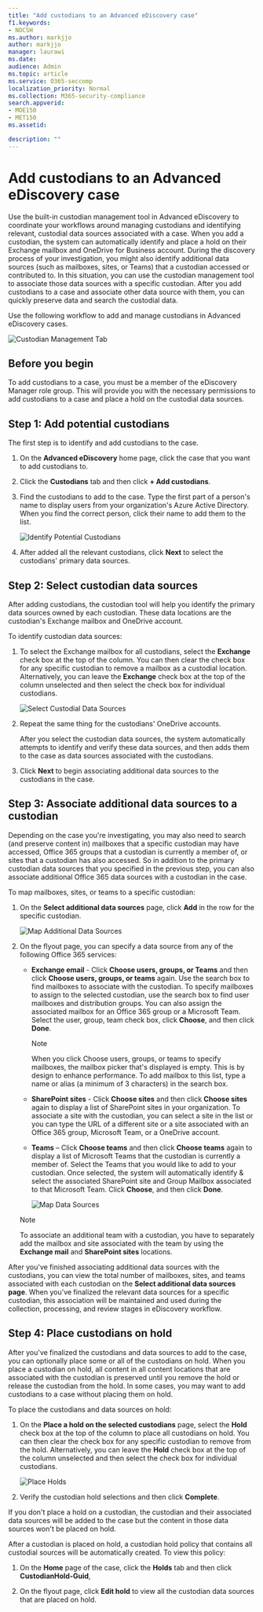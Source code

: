 ```yaml
---
title: "Add custodians to an Advanced eDiscovery case"
f1.keywords:
- NOCSH
ms.author: markjjo
author: markjjo
manager: laurawi
ms.date: 
audience: Admin
ms.topic: article
ms.service: O365-seccomp
localization_priority: Normal
ms.collection: M365-security-compliance 
search.appverid: 
- MOE150
- MET150
ms.assetid: 

description: ""
---
```


# Add custodians to an Advanced eDiscovery case

Use the built-in custodian management tool in Advanced eDiscovery to coordinate your workflows around managing custodians and identifying relevant, custodial data sources associated with a case. When you add a custodian, the system can automatically identify and place a hold on their Exchange mailbox and OneDrive for Business account. During the discovery process of your investigation, you might also identify additional data sources (such as mailboxes, sites, or Teams) that a custodian accessed or contributed to. In this situation, you can use the custodian management tool to associate those data sources with a specific custodian. After you add custodians to a case and associate other data source with them, you can quickly preserve data and search the custodial data.

Use the following workflow to add and manage custodians in Advanced eDiscovery cases. 

![Custodian Management Tab](../media/CustodianMgtPage.png)

## Before you begin

To add custodians to a case, you must be a member of the eDiscovery Manager role group. This will provide you with the necessary permissions to add custodians to a case and place a hold on the custodial data sources.


## Step 1: Add potential custodians

The first step is to identify and add custodians to the case.

1. On the **Advanced eDiscovery** home page, click the case that you want to add custodians to. 
 
2. Click the **Custodians** tab and then click **+ Add custodians**.

3. Find the custodians to add  to the case. Type the first part of a person's name to display users from your organization's Azure Active Directory. When you find the correct person, click their name to add them to the list.

   ![Identify Potential Custodians](../media/AddCustodianStep1.png)
 
4. After added all the relevant custodians, click **Next** to select the custodians' primary data sources.
  
## Step 2: Select custodian data sources

After adding custodians, the custodian tool will help you identify the primary data sources owned by each custodian. These data locations are the custodian's Exchange mailbox and OneDrive account. 

To identify custodian data sources: 

1. To select the Exchange mailbox for all custodians, select the **Exchange** check box at the top of the column. You can then clear the check box for any specific custodian to remove a mailbox as a custodial location. Alternatively, you can leave the **Exchange** check box at the top of the column unselected and then select the check box for individual custodians. 
 
   ![Select Custodial Data Sources](../media/AddCustodianStep2.png)
 
2. Repeat the same thing for the custodians' OneDrive accounts. 

    After you select the custodian data sources, the system automatically attempts to identify and verify these data sources, and then adds them to the case as data sources associated with the custodians.
 
4. Click **Next** to begin associating additional data sources to the custodians in the case.

## Step 3: Associate additional data sources to a custodian

Depending on the case you're investigating, you may also need to search (and preserve content in) mailboxes that a specific custodian may have accessed, Office 365 groups that a custodian is currently a member of, or sites that a custodian has also accessed. So in addition to the primary custodian data sources that you specified in the previous step, you can also associate additional Office 365 data sources with a custodian in the case. 

To map mailboxes, sites, or teams to a specific custodian:

1. On the **Select additional data sources** page, click **Add** in the row for the specific custodian. 
  
   ![Map Additional Data Sources](../media/AddCustodianStep3.PNG)

2. On the flyout page, you can specify a data source from any of the following Office 365 services:
  
   -  **Exchange email** - Click **Choose users, groups, or Teams** and then click **Choose users, groups, or teams** again. Use the search box to find mailboxes to associate with the custodian. To specify mailboxes to assign to the selected custodian, use the search box to find user mailboxes and distribution groups. You can also assign the associated mailbox for an Office 365 group or a Microsoft Team. Select the user, group, team check box, click **Choose**, and then click **Done**.

        > [!NOTE]
        > When you click Choose users, groups, or teams to specify mailboxes, the mailbox picker that's displayed is empty. This is by design to enhance performance. To add mailbox to this list, type a name or alias (a minimum of 3 characters) in the search box.
     
     - **SharePoint sites** - Click **Choose sites** and then click **Choose sites** again to display a list of SharePoint sites in your organization. To associate a site with the custodian, you can select a site in the list or you can type the URL of a different site or a site associated with an Office 365 group, Microsoft Team, or a OneDrive account.
     
     - **Teams** – Click **Choose teams** and then click **Choose teams** again to display a list of Microsoft Teams that the custodian is currently a member of. Select the Teams that you would like to add to your custodian. Once selected, the system will automatically identify & select the associated SharePoint site and Group Mailbox associated to that Microsoft Team. Click **Choose**, and then click **Done**.

       ![Map Data Sources](../media/AddCustodianStep4.PNG)
        
      > [!NOTE]
      > To associate an additional team with a custodian, you have to separately add the mailbox and site associated with the team by using the **Exchange mail** and **SharePoint sites** locations.

After you've finished associating additional data sources with the custodians, you can view the total number of mailboxes, sites, and teams associated with each custodian on the **Select additional data sources page**. When you've finalized the relevant data sources for a specific custodian, this association will be maintained and used during the collection, processing, and review stages in eDiscovery workflow.

## Step 4: Place custodians on hold

After you've finalized the custodians and data sources to add to the case, you can optionally place some or all of the custodians on hold. When you place a custodian on hold, all content in all content locations that are associated with the custodian is preserved until you remove the hold or release the custodian from the hold. In some cases, you may want to add custodians to a case without placing them on hold.

To place the custodians and data sources on hold:

1. On the **Place a hold on the selected custodians** page, select the **Hold** check box at the top of the column to place all custodians on hold. You can then clear the check box for any specific custodian to remove from the hold. Alternatively, you can leave the **Hold** check box at the top of the column unselected and then select the check box for individual custodians. 
 
   ![Place Holds](../media/AddCustodianStep5.PNG)

2. Verify the custodian hold selections and then click **Complete**.

If you don't place a hold on a custodian, the custodian and their associated data sources will be added to the case but the content in those data sources won't be placed on hold.

After a custodian is placed on hold, a custodian hold policy that contains all custodial sources will be automatically created. To view this policy:

1. On the **Home** page of the case, click the **Holds** tab and then click **CustodianHold-Guid**,  

2. On the flyout page, click **Edit hold** to view all the custodian data sources that are placed on hold.

